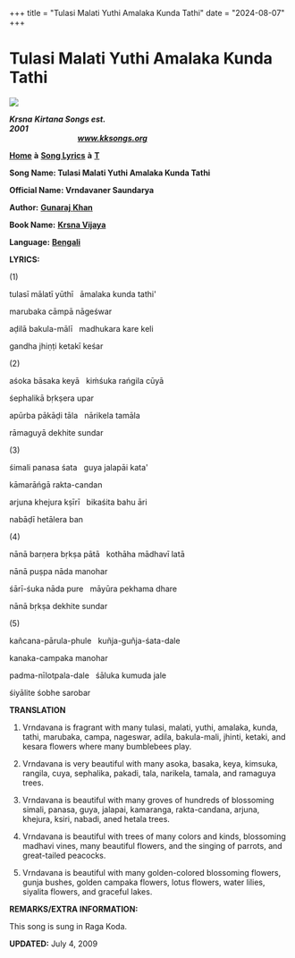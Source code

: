 +++
title = "Tulasi Malati Yuthi Amalaka Kunda Tathi"
date = "2024-08-07"
+++

# Tulasi Malati Yuthi Amalaka Kunda Tathi
**[![](http://kksongs.org/image_files/image002.jpg)](http://kksongs.org/)**

**_Krsna_** **_Kirtana Songs est. 2001_**                                                                                                                                                      **_www.kksongs.org_**

**[Home](http://kksongs.org/)** **à** **[Song Lyrics](http://kksongs.org/lyrics.html)** **à** **[T](http://kksongs.org/songs/song_t.html)**

**Song Name: Tulasi Malati Yuthi Amalaka Kunda Tathi**

**Official Name: Vrndavaner Saundarya**

**Author:** [**Gunaraj** **Khan**](http://kksongs.org/authors/list/gunaraj.html)

**Book Name:** [**Krsna Vijaya**](http://kksongs.org/authors/krsnavijaya.html)

**Language:** [**Bengali**](http://kksongs.org/language/list/bengali.html)

**LYRICS:**

(1)

tulasī mālatī yūthī   āmalaka kunda tathi'

marubaka cāmpā nāgeśwar

aḍilā bakula-mālī   madhukara kare keli

gandha jhiṇṭi ketakī keśar

(2)

aśoka bāsaka keyā   kiḿśuka rańgila cūyā

śephalikā bṛkṣera upar

apūrba pākāḍi tāla   nārikela tamāla

rāmaguyā dekhite sundar

(3)

śimali panasa śata   guya jalapāi kata'

kāmarāńgā rakta-candan

arjuna khejura kṣīrī   bikaśita bahu āri

nabāḍī hetālera ban

(4)

nānā barṇera bṛkṣa pātā   kothāha mādhavī latā

nānā puṣpa nāda manohar

śārī-śuka nāda pure   māyūra pekhama dhare

nānā bṛkṣa dekhite sundar

(5)

kañcana-pārula-phule   kuñja-guñja-śata-dale

kanaka-campaka manohar

padma-nīlotpala-dale   śāluka kumuda jale

śiyālite śobhe sarobar

**TRANSLATION**

1) Vrndavana is fragrant with many tulasi, malati, yuthi, amalaka, kunda, tathi, marubaka, campa, nageswar, adila, bakula-mali, jhinti, ketaki, and kesara flowers where many bumblebees play.

2) Vrndavana is very beautiful with many asoka, basaka, keya, kimsuka, rangila, cuya, sephalika, pakadi, tala, narikela, tamala, and ramaguya trees.

3) Vrndavana is beautiful with many groves of hundreds of blossoming simali, panasa, guya, jalapai, kamaranga, rakta-candana, arjuna, khejura, ksiri, nabadi, aned hetala trees.

4) Vrndavana is beautiful with trees of many colors and kinds, blossoming madhavi vines, many beautiful flowers, and the singing of parrots, and great-tailed peacocks.

5) Vrndavana is beautiful with many golden-colored blossoming flowers, gunja bushes, golden campaka flowers, lotus flowers, water lilies, siyalita flowers, and graceful lakes.

**REMARKS/EXTRA INFORMATION:**

This song is sung in Raga Koda.

**UPDATED:** July 4, 2009
